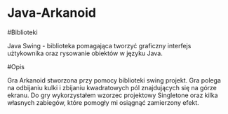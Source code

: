 # Java-Arkanoid

#Biblioteki

Java Swing - biblioteka pomagająca tworzyć graficzny interfejs użtykownika oraz rysowanie obiektów w języku Java.

#Opis

Gra Arkanoid stworzona przy pomocy biblioteki swing projekt. Gra polega na odbijaniu kulki i zbijaniu kwadratowych pól znajdujących się
na górze ekranu. Do gry wykorzystałem wzorzec projektowy Singletone oraz kilka własnych zabiegów, które pomogły mi osiągnąć zamierzony efekt.
